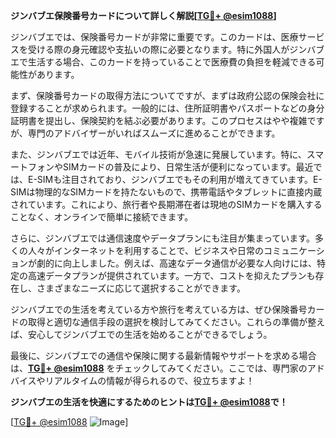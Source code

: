 **ジンバブエ保険番号カードについて詳しく解説[[TG💪+ @esim1088](https://t.me/s/esim1088)]**

ジンバブエでは、保険番号カードが非常に重要です。このカードは、医療サービスを受ける際の身元確認や支払いの際に必要となります。特に外国人がジンバブエで生活する場合、このカードを持っていることで医療費の負担を軽減できる可能性があります。

まず、保険番号カードの取得方法についてですが、まずは政府公認の保険会社に登録することが求められます。一般的には、住所証明書やパスポートなどの身分証明書を提出し、保険契約を結ぶ必要があります。このプロセスはやや複雑ですが、専門のアドバイザーがいればスムーズに進めることができます。

また、ジンバブエでは近年、モバイル技術が急速に発展しています。特に、スマートフォンやSIMカードの普及により、日常生活が便利になっています。最近では、E-SIMも注目されており、ジンバブエでもその利用が増えてきています。E-SIMは物理的なSIMカードを持たないもので、携帯電話やタブレットに直接内蔵されています。これにより、旅行者や長期滞在者は現地のSIMカードを購入することなく、オンラインで簡単に接続できます。

さらに、ジンバブエでは通信速度やデータプランにも注目が集まっています。多くの人々がインターネットを利用することで、ビジネスや日常のコミュニケーションが劇的に向上しました。例えば、高速なデータ通信が必要な人向けには、特定の高速データプランが提供されています。一方で、コストを抑えたプランも存在し、さまざまなニーズに応じて選択することができます。

ジンバブエでの生活を考えている方や旅行を考えている方は、ぜひ保険番号カードの取得と適切な通信手段の選択を検討してみてください。これらの準備が整えば、安心してジンバブエでの生活を始めることができるでしょう。

最後に、ジンバブエでの通信や保険に関する最新情報やサポートを求める場合は、**[TG💪+ @esim1088](https://t.me/s/esim1088)** をチェックしてみてください。ここでは、専門家のアドバイスやリアルタイムの情報が得られるので、役立ちますよ！

**ジンバブエの生活を快適にするためのヒントは[TG💪+ @esim1088](https://t.me/s/esim1088)で！**

[[TG💪+ @esim1088](https://t.me/s/esim1088) ![Image](https://i.postimg.cc/Y0z9fWf4/image.png)]